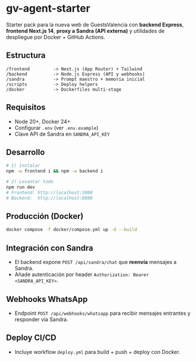 # gv-agent-starter

Starter pack para la nueva web de GuestsValencia con **backend Express**, **frontend Next.js 14**, **proxy a Sandra (API externa)** y utilidades de despliegue por Docker + GitHub Actions.

## Estructura
```
/frontend         -> Next.js (App Router) + Tailwind
/backend          -> Node.js Express (API y webhooks)
/sandra           -> Prompt maestro + memoria inicial
/scripts          -> Deploy helpers
/docker           -> Dockerfiles multi-stage
```
## Requisitos
- Node 20+, Docker 24+
- Configurar `.env` (ver `.env.example`)
- Clave API de Sandra en `SANDRA_API_KEY`

## Desarrollo
```bash
# 1) Instalar
npm -w frontend i && npm -w backend i

# 2) Levantar todo
npm run dev
# Frontend: http://localhost:3000
# Backend:  http://localhost:8080
```

## Producción (Docker)
```bash
docker compose -f docker/compose.yml up -d --build
```

## Integración con Sandra
- El backend expone `POST /api/sandra/chat` que **reenvía** mensajes a Sandra.
- Añade autenticación por header `Authorization: Bearer <SANDRA_API_KEY>`.

## Webhooks WhatsApp
- Endpoint `POST /api/webhooks/whatsapp` para recibir mensajes entrantes y responder vía Sandra.

## Deploy CI/CD
- Incluye workflow `deploy.yml` para build + push + deploy con Docker.
```

